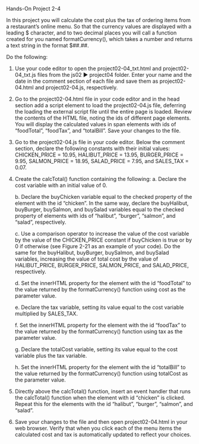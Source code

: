 Hands-On Project 2-4

In this project you will calculate the cost plus the tax of ordering items from a restaurant’s online menu. So that the currency values are displayed with a leading $ character, and to two decimal places you will call a function created for you named formatCurrency(), which takes a number and returns a text string in the format $##.##. 

Do the following:

1. Use your code editor to open the project02-04_txt.html and project02-04_txt.js files from the js02 ► project04 folder. Enter your name and the date in the comment section of each file and save them as project02-04.html and project02-04.js, respectively.

2. Go to the project02-04.html file in your code editor and in the head section add a script element to load the project02-04.js file, deferring the loading the external script file until the entire page is loaded. Review the contents of the HTML file, noting the ids of different page elements. You will display the calculated values in span elements with ids of “foodTotal”, “foodTax”, and “totalBill”. Save your changes to the file.

3. Go to the project02-04.js file in your code editor. Below the comment section, declare the following constants with their initial values: CHICKEN_PRICE = 10.95, HALIBUT_PRICE = 13.95, BURGER_PRICE = 9.95, SALMON_PRICE = 18.95, SALAD_PRICE = 7.95, and SALES_TAX = 0.07.

4. Create the calcTotal() function containing the following:
    a. Declare the cost variable with an initial value of 0.

    b. Declare the buyChicken variable equal to the checked property of the element with the id “chicken”. In the same way, declare the buyHalibut, buyBurger, buySalmon, and buySalad variables equal to the checked property of elements with ids of “halibut”, “burger”, “salmon”, and “salad”, respectively.

    c. Use a comparison operator to increase the value of the cost variable by the value of the CHICKEN_PRICE constant if buyChicken is true or by 0 if otherwise (see Figure 2-21 as an example of your code). Do the same for the buyHalibut, buyBurger, buySalmon, and buySalad variables, increasing the value of total cost by the value of HALIBUT_PRICE, BURGER_PRICE, SALMON_PRICE, and SALAD_PRICE, respectively.

    d. Set the innerHTML property for the element with the id “foodTotal” to the value returned by the formatCurrency() function using cost as the parameter value.

    e. Declare the tax variable, setting its value equal to the cost variable multiplied by SALES_TAX.

    f. Set the innerHTML property for the element with the id “foodTax” to the value returned by the formatCurrency() function using tax as the parameter value.

    g. Declare the totalCost variable, setting its value equal to the cost variable plus the tax variable.

    h. Set the innerHTML property for the element with the id “totalBill” to the value returned by the formatCurrency() function using totalCost as the parameter value.

5. Directly above the calcTotal() function, insert an event handler that runs the calcTotal() function when the element with id “chicken” is clicked. Repeat this for the elements with the id “halibut”, “burger”, “salmon”, and “salad”.

6. Save your changes to the file and then open project02-04.html in your web browser. Verify that when you click each of the menu items the calculated cost and tax is automatically updated to reflect your choices.
